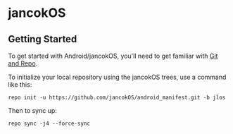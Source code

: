 jancokOS
===========

Getting Started
---------------

To get started with Android/jancokOS, you'll need to get
familiar with [Git and Repo](https://source.android.com/source/using-repo.html).

To initialize your local repository using the jancokOS trees, use a command like this:

    repo init -u https://github.com/jancokOS/android_manifest.git -b jlos

Then to sync up:

    repo sync -j4 --force-sync
